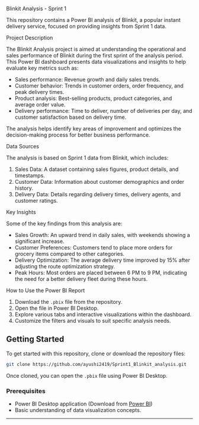 Blinkit Analysis - Sprint 1

This repository contains a Power BI analysis of Blinkit, a popular instant delivery service, focused on providing insights from Sprint 1 data.

Project Description

The Blinkit Analysis project is aimed at understanding the operational and sales performance of Blinkit during the first sprint of the analysis period. This Power BI dashboard presents data visualizations and insights to help evaluate key metrics such as:

- Sales performance: Revenue growth and daily sales trends.
- Customer behavior: Trends in customer orders, order frequency, and peak delivery times.
- Product analysis: Best-selling products, product categories, and average order value.
- Delivery performance: Time to deliver, number of deliveries per day, and customer satisfaction based on delivery time.

The analysis helps identify key areas of improvement and optimizes the decision-making process for better business performance.

Data Sources

The analysis is based on Sprint 1 data from Blinkit, which includes:

1. Sales Data: A dataset containing sales figures, product details, and timestamps.
2. Customer Data: Information about customer demographics and order history.
3. Delivery Data: Details regarding delivery times, delivery agents, and customer ratings.

Key Insights

Some of the key findings from this analysis are:

- Sales Growth: An upward trend in daily sales, with weekends showing a significant increase.
- Customer Preferences: Customers tend to place more orders for grocery items compared to other categories.
- Delivery Optimization: The average delivery time improved by 15% after adjusting the route optimization strategy.
- Peak Hours: Most orders are placed between 6 PM to 9 PM, indicating the need for a better delivery fleet during these hours.

How to Use the Power BI Report

1. Download the `.pbix` file from the repository.
2. Open the file in Power BI Desktop.
3. Explore various tabs and interactive visualizations within the dashboard.
4. Customize the filters and visuals to suit specific analysis needs.

## Getting Started

To get started with this repository, clone or download the repository files:

```bash
git clone https://github.com/ayushi2419/Sprint1_Blinkit_analysis.git
```

Once cloned, you can open the `.pbix` file using Power BI Desktop.

### Prerequisites

- Power BI Desktop application (Download from [Power BI](https://powerbi.microsoft.com/desktop/))
- Basic understanding of data visualization concepts.

---

